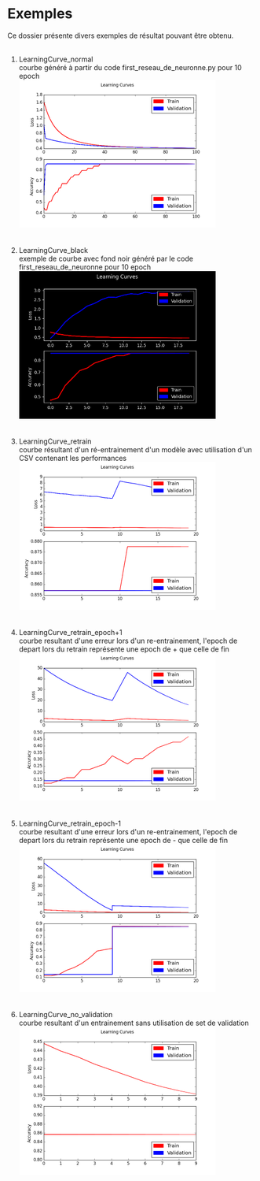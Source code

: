 
<h1> Exemples </h1>
Ce dossier présente divers exemples de résultat pouvant être obtenu. <br><br>
<ol>
  <li> LearningCurve_normal <br> 
  courbe généré à partir du code first_reseau_de_neuronne.py pour 10 epoch <br> 
  <img width=400px height=300px src="LearningCurve_normal.png"><br>
  </li><br><br>
  
  <li> LearningCurve_black <br> 
    exemple de courbe avec fond noir généré par le code first_reseau_de_neuronne pour 10 epoch <br>
   <img width=400px height=300px src="LearningCurve_black.png"><br>
    </li><br><br>
  
  <li> LearningCurve_retrain <br> courbe résultant d'un ré-entrainement d'un modèle avec utilisation d'un CSV contenant les performances <br>
     <img width=400px height=300px src="LearningCurve_retrain.png"><br>
    </li><br><br>
  
  <li> LearningCurve_retrain_epoch+1 <br> 
    courbe resultant d'une erreur lors d'un re-entrainement, l'epoch de depart lors du retrain représente une epoch de + que celle de fin <br>
    <img width=400px height=300px src="LearningCurve_retrain_epoch+1.png"><br>
    </li><br><br>
  
  <li> LearningCurve_retrain_epoch-1 <br> 
    courbe resultant d'une erreur lors d'un re-entrainement, l'epoch de depart lors du retrain représente une epoch de - que celle de fin <br>
    <img width=400px height=300px src="LearningCurve_retrain_epoch-1.png"><br>
    </li><br><br>
    
  <li> LearningCurve_no_validation <br> 
    courbe resultant d'un entrainement sans utilisation de set de validation <br>
    <img width=400px height=300px src="LearningCurve_no_validation.png"><br>
    </li>    
</ol>
